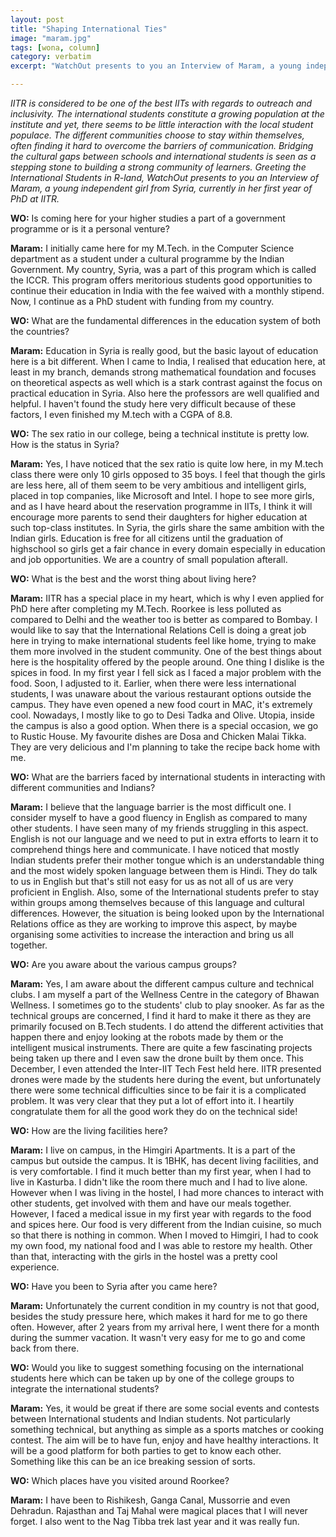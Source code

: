 ```yaml
---
layout: post
title: "Shaping International Ties"
image: "maram.jpg"
tags: [wona, column]
category: verbatim
excerpt: "WatchOut presents to you an Interview of Maram, a young independent girl from Syria, currently in her first year of PhD at IITR."

---
```


*IITR is considered to be one of the best IITs with regards to outreach and inclusivity. The international students constitute a growing population at the institute and yet, there seems to be little interaction with the local student populace. The different communities choose to stay within themselves, often finding it hard to overcome the barriers of communication. Bridging the cultural gaps between schools and international students is seen as a stepping stone to building a strong community of learners. 
Greeting the International Students in R-land, WatchOut presents to you an Interview of Maram, a young independent girl from Syria, currently in her first year of PhD at IITR.*




**WO:** Is coming here for your higher studies a part of a government programme or is it a personal venture?

**Maram:** I initially came here for my M.Tech. in the Computer Science department as a student under a cultural programme by the Indian Government. My country, Syria, was a part of this program which is called the ICCR. This program offers meritorious students good opportunities to continue their education in India with the fee waived with a monthly stipend. Now, I continue as a PhD student with funding from my country.

**WO:** What are the fundamental differences in the education system of both the countries?

**Maram:** Education in Syria is really good, but the basic layout of education here is a bit different. When I came to India, I realised that education here, at least in my branch, demands strong mathematical foundation and focuses on theoretical aspects as well which is a stark contrast against the focus on practical education in Syria. Also here the professors are well qualified and helpful. I haven't found the study here very difficult because of these factors, I even finished my M.tech with a CGPA of 8.8.


**WO:** The sex ratio in our college, being a technical institute is pretty low. How is the status in Syria?

**Maram:** Yes, I have noticed that the sex ratio is quite low here, in my M.tech class there were only 10 girls opposed to 35 boys. I feel that though the girls are less here, all of them seem to be very ambitious and intelligent girls, placed in top companies, like Microsoft and Intel. I hope to see more girls, and as I have heard about the reservation programme in IITs, I think it will encourage more parents to send their daughters for higher education at such top-class institutes. In Syria, the girls share the same ambition with the Indian girls. Education is free for all citizens until the graduation of highschool so girls get a fair chance in every domain especially in education and job opportunities. We are a country of small population afterall. 


**WO:** What is the best and the worst thing about living here? 

**Maram:** IITR has a special place in my heart, which is why I even applied for PhD here after completing my M.Tech. Roorkee is less polluted as compared to Delhi and the weather too is better as compared to Bombay. I would like to say that the International Relations Cell is doing a great job here in trying to make international students feel like home, trying to make them more involved in the student community. One of the best things about here is the hospitality offered by the people around.
One thing I dislike is the spices in food. In my first year I fell sick as I faced a major problem with the food. Soon, I adjusted to it. Earlier, when there were less international students, I was unaware about the various restaurant options outside the campus. They have even opened a new food court in MAC, it's extremely cool.
Nowadays, I mostly like to go to Desi Tadka and Olive. Utopia, inside the campus is also a good option. When there is a special occasion, we go to Rustic House. My favourite dishes are Dosa and Chicken Malai Tikka. They are very delicious and I'm planning to take the recipe back home with me.


**WO:** What are the barriers faced by international students in interacting with different communities and Indians?

**Maram:** I believe that the language barrier is the most difficult one. I consider myself to have a good fluency in English as compared to many other students. I have seen many of my friends struggling in this aspect. English is not our language and we need to put in extra efforts to learn it to comprehend things here and communicate. I have noticed that mostly Indian students prefer their mother tongue which is an understandable thing and the most widely spoken language between them is Hindi. They do talk to us in English but that's still not easy for us as not all of us are very proficient in English. Also, some of the International students prefer to stay within groups among themselves because of this language and cultural differences. However, the situation is being looked upon by the International  Relations office as they are working to improve this aspect, by maybe organising some activities to increase the interaction and bring us all together.


**WO:**  Are you aware about the various campus groups?

**Maram:** Yes, I am aware about the different campus culture and technical clubs. I am myself a part of the Wellness Centre in the category of Bhawan Wellness. I sometimes go to the students' club to play snooker. 
As far as the technical groups are concerned, I find it hard to make it there as they are primarily focused on B.Tech students. I do attend the different activities that happen there and enjoy looking at the robots made by them or the intelligent musical instruments. There are quite a few fascinating projects being taken up there and I even saw the drone built by them once. This December, I even attended the Inter-IIT Tech Fest held here. IITR presented drones were made by the students here during the event, but unfortunately there were some technical difficulties since to be fair it is a complicated problem. It was very clear that they put a lot of effort into it. I heartily congratulate them for all the good work they do on the technical side!


**WO:** How are the living facilities here?

**Maram:** I live on campus, in the Himgiri Apartments. It is a part of the campus but outside the campus. It is 1BHK, has decent living facilities, and is very comfortable. I find it much better than my first year, when I had to live in Kasturba. I didn't like the room there much and I had to live alone. However when I was living in the hostel, I had more chances to interact with other students, get involved with them and have our meals together.
However, I faced a medical issue in my first year with regards to the food and spices here. Our food is very different from the Indian cuisine, so much so that there is nothing in common. When I moved to Himgiri, I had to cook my own food, my national food and I was able to restore my health. Other than that, interacting with the girls in the hostel was a pretty cool experience.


**WO:** Have you been to Syria after you came here?

**Maram:** Unfortunately the current condition in my country is not that good, besides the study pressure here, which makes it hard for me to go there often. However, after 2 years from my arrival here, I went there for  a month during the summer vacation. It wasn't very easy for me to go and come back from there.


**WO:** Would you like to suggest something focusing on the international students here which can be taken up by one of the college groups to integrate the international students?

**Maram:** Yes, it would be great if there are some social events and contests between International students and Indian students. Not particularly something technical, but anything as simple as a sports matches or cooking contest. The aim will be to have fun, enjoy and have healthy interactions. It will be a good platform for both parties to get to know each other. Something like this can be an ice breaking session of sorts.


**WO:** Which places have you visited around Roorkee?

**Maram:** I have been to Rishikesh, Ganga Canal, Mussorrie and even Dehradun.  Rajasthan and Taj Mahal were magical places that I will never forget. I also went to the Nag Tibba trek last year and it was really fun. 